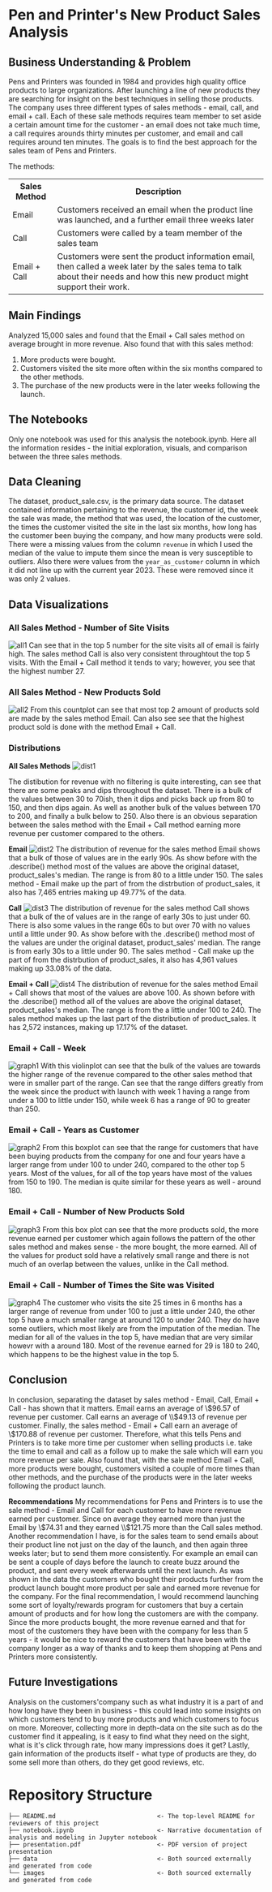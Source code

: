 # Pen and Printer's New Product Sales Analysis

## Business Understanding & Problem
Pens and Printers was founded in 1984 and provides high quality office products to large organizations. After launching a line of new products they are searching for insight on the best techniques in selling those products. The company uses three different types of sales methods - email, call, and email + call. Each of these sale methods requires team member to set aside a certain amount time for the customer - an email does not take much time, a call requires arounds thirty minutes per customer, and email and call requires around ten minutes. The goals is to find the best approach for the sales team of Pens and Printers. 

The methods:
<table>
    <tr>
        <th>Sales Method</th>
        <th>Description</th>
    </tr>
        <td>Email</td>
        <td>Customers received an email when the product line was launched, and a further email three weeks later</td>
    <tr>
        <td>Call</td>
        <td>Customers were called by a team member of the sales team</td>
    </tr>
    <tr>
        <td>Email + Call</td>
        <td>Customers were sent the product information email, then called a week later by the sales tema to talk about their needs and how this new product might support their work.</td>
    </tr>
</table>

## Main Findings 
Analyzed 15,000 sales and found that the Email + Call sales method on average brought in more revenue. Also found that with this sales method:
1. More products were bought.
2. Customers visited the site more often within the six months compared to the other methods.
3. The purchase of the new products were in the later weeks following the launch.

## The Notebooks
Only one notebook was used for this analysis the notebook.ipynb. Here all the information resides - the initial exploration, visuals, and comparison between the three sales methods.

## Data Cleaning
The dataset, product_sale.csv, is the primary data source. The dataset contained information pertaining to the revenue, the customer id, the week the sale was made, the method that was used, the location of the customer, the times the customer visited the site in the last six months, how long has the customer been buying the company, and how many products were sold. There were a missing values from the column `revenue` in which I used the median of the value to impute them since the mean is very susceptible to outliers. Also there were values from the `year_as_customer` column in which it did not line up with the current year 2023. These were removed since it was only 2 values. 

## Data Visualizations

### All Sales Method - Number of Site Visits
![all1](./images/site_visits.png)
Can see that in the top 5 number for the site visits all of email is fairly high. The sales method Call is also very consistent throughtout the top 5 visits. With the Email + Call method it tends to vary; however, you see that the highest number 27. 

### All Sales Method - New Products Sold
![all2](./images/site_visits.png)
From this countplot can see that most top 2 amount of products sold are made by the sales method Email. Can also see see that the highest product sold is done with the method Email + Call. 

### Distributions 

<b>All Sales Methods</b>
![dist1](./images/all_distribution.png)

The distibution for revenue with no filtering is quite interesting, can see that there are some peaks and dips throughout the dataset. There is a bulk of the values between 30 to 70ish, then it dips and picks back up from 80 to 150, and then dips again. As well as another bulk of the values between 170 to 200, and finally a bulk below to 250. Also there is an obvious separation between the sales method with the Email + Call method earning more revenue per customer compared to the others. 

<b>Email</b>
![dist2](./images/email_dist.png)
The distribution of revenue for the sales method Email shows that a bulk of those of values are in the early 90s. As show before with the .describe() method most of the values are above the original dataset, product_sales's median. The range is from 80 to a little under 150. The sales method - Email make up the part of from the distrbution of product_sales, it also has 7,465 entries making up 49.77% of the data.

<b>Call</b>
![dist3](./images/call_dist.png)
The distribution of revenue for the sales method Call shows that a bulk of the of values are in the range of early 30s to just under 60. There is also some values in the range 60s to but over 70 with no values until a little under 90. As show before with the .describe() method most of the values are under the original dataset, product_sales' median. The range is from early 30s to a little under 90. The sales method - Call make up the part of from the distrbution of product_sales, it also has 4,961 values making up 33.08% of the data.

<b>Email + Call</b>
![dist4](./images/emailCall_dist.png)
The distribution of revenue for the sales method Email + Call shows that most of the values are above 100. As shown before with the .describe() method all of the values are above the original dataset, product_sales's median. The range is from the a little under 100 to 240. The sales method makes up the last part of the distribution of product_sales. It has 2,572 instances, making up 17.17% of the dataset. 

### Email + Call - Week
![graph1](./images/week_ec.png)
With this violinplot can see that the bulk of the values are towards the higher range of the revenue compared to the other sales method that were in smaller part of the range. Can see that the range differs greatly from the week since the product with launch with week 1 having a range from under a 100 to little under 150, while week 6 has a range of 90 to greater than 250.

### Email + Call - Years as Customer
![graph2](./images/years_ec.png)
From this boxplot can see that the range for customers that have been buying products from the company for one and four years have a larger range from under 100 to under 240, compared to the other top 5 years. Most of the values, for all of the top years have most of the values from 150 to 190. The median is quite similar for these years as well - around 180. 

### Email + Call - Number of New Products Sold
![graph3](./images/productsSold_ec.png)
From this box plot can see that the more products sold, the more revenue earned per customer which again follows the pattern of the other sales method and makes sense - the more bought, the more earned. All of the values for product sold have a relatively small range and there is not much of an overlap between the values, unlike in the Call method.


### Email + Call - Number of Times the Site was Visited
![graph4](./images/visits_ec.png)
The customer who visits the site 25 times in 6 months has a larger range of revenue from under 100 to just a little under 240, the other top 5 have a much smaller range at around 120 to under 240. They do have some outliers, which most likely are from the imputation of the median. The median for all of the values in the top 5, have median that are very similar howevr with a around 180. Most of the revenue earned for 29 is 180 to 240, which happens to be the highest value in the top 5. 

## Conclusion
In conclusion, separating the dataset by sales method - Email, Call, Email + Call - has shown that it matters. Email earns an average of \\$96.57 of revenue per customer. Call earns an average of \\$49.13 of revenue per customer. Finally, the sales method - Email + Call earn an average of \\$170.88 of revenue per customer. Therefore, what this tells Pens and Printers is to take more time per customer when selling products i.e. take the time to email and call as a follow up to make the sale which will earn you more revenue per sale. Also found that, with the sale method Email + Call, more products were bought, customers visited a couple of more times than other methods, and the purchase of the products were in the later weeks following the product launch. 

<b>Recommendations</b>
My recommendations for Pens and Printers is to use the sale method - Email and Call for each customer to have more revenue earned per customer. Since on average they earned more than just the Email by \\$74.31 and they earned \\$121.75 more than the Call sales method. Another recommendation I have, is for the sales team to send emails about their product line not just on the day of the launch, and then again three weeks later; but to send them more consistently. For example an email can be sent a couple of days before the launch to create buzz around the product, and sent every week afterwards until the next launch. As was shown in the data the customers who bought their products further from the product launch bought more product per sale and earned more revenue for the company. For the final recommendation, I would recommend launching some sort of loyalty/rewards program for customers that buy a certain amount of products and for how long the customers are with the company. Since the more products bought, the more revenue earned and that for most of the customers they have been with the company for less than 5 years - it would be nice to reward the customers that have been with the company longer as a way of thanks and to keep them shopping at Pens and Printers more consistently.


## Future Investigations 
Analysis on the customers'company such as what industry it is a part of and how long have they been in business - this could lead into some insights on which customers tend to buy more products and which customers to focus on more. Moreover, collecting more in depth-data on the site such as do the customer find it appealing, is it easy to find what they need on the sight, what is it's click through rate, how many impressions does it get? Lastly, gain information of the products itself - what type of products are they, do some sell more than others, do they get good reviews, etc. 

# Repository Structure 
```
├── README.md                            <- The top-level README for reviewers of this project
├── notebook.ipynb                       <- Narrative documentation of analysis and modeling in Jupyter notebook
├── presentation.pdf                     <- PDF version of project presentation
├── data                                 <- Both sourced externally and generated from code
└── images                               <- Both sourced externally and generated from code
```